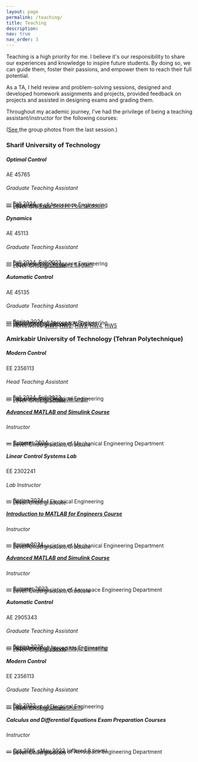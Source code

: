 ```yaml
---
layout: page
permalink: /teaching/
title: Teaching
description: 
nav: true
nav_order: 3
---
```

Teaching is a high priority for me. I believe it's our responsibility to share our experiences and knowledge to inspire future students. By doing so, we can guide them, foster their passions, and empower them to reach their full potential.

As a TA, I held review and problem-solving sessions, designed and developed homework assignments and projects, provided feedback on projects and assisted in designing exams and grading them.

Throughout my academic journey, I’ve had the privilege of being a teaching assistant/instructor for the following courses:

(<a href="/teaching/Pictures/">See </a> the group photos from the last session.)

<h3 class="mt-4">Sharif University of Technology</h3>


<div class="card mt-3">
  <div class="p-3">
    <div class="row">
      <div class="col-sm-10">
        <h5 class="font-weight-bold"> Optimal Control</h5>
      </div>
      <div class="col-sm-2 text-left text-sm-right">
        <a class="badge font-weight-bold light-blue darken-1 text-uppercase align-middle" target="_blank"> AE 45765
        </a>
      </div>
    </div>
    <h6 class="font-italic mt-2 mt-sm-0">Graduate Teaching Assistant</h6>
     <ul class="card-text font-weight-light list-group list-group-flush" style="list-style-type: none; padding: 0;">  
      <li class="list-group-item" style="border-bottom: none; line-height: 0.2;">— Fall 2024</li>  
      <li class="list-group-item" style="border-bottom: none; line-height: 0.2;">— Department of Aerospace Engineering</li>  
      <li class="list-group-item" style="border-bottom: none; line-height: 0.2;">— Instructor: <a href="https://ae.sharif.edu/~portal/faculty/1620071451">Prof. Seid H. Pourtakdoust</a></li> 
      <li class="list-group-item" style="border-bottom: none; line-height: 0.2;;">— Level: Graduate</li>   
    </ul> 
  </div>
</div>

<div class="card mt-3">
  <div class="p-3">
    <div class="row">
      <div class="col-sm-10">
        <h5 class="font-weight-bold">Dynamics</h5>
      </div>
      <div class="col-sm-2 text-left text-sm-right">
        <a class="badge font-weight-bold light-blue darken-1 text-uppercase align-middle"> AE 45113
        </a>
      </div>
    </div>
    <h6 class="font-italic mt-2 mt-sm-0">Graduate Teaching Assistant</h6>
    <ul class="card-text font-weight-light list-group list-group-flush" style="list-style-type: none; padding: 0;">  
      <li class="list-group-item" style="border-bottom: none; line-height: 0.2;">— Fall 2024, Fall 2023</li>  
      <li class="list-group-item" style="border-bottom: none; line-height: 0.2;">— Department of Aerospace Engineering</li>  
      <li class="list-group-item" style="border-bottom: none; line-height: 0.2;">— Instructor: <a href="http://ae.sharif.edu/~portal/faculty/1066724069">Prof. Fariborz Saghafi</a></li> 
      <li class="list-group-item" style="border-bottom: none; line-height: 0.2;;">— Level: Undergraduate</li>   
    </ul> 
  </div>
</div>

<div class="card mt-3">
  <div class="p-3">
    <div class="row">
      <div class="col-sm-10">
        <h5 class="font-weight-bold"> Automatic Control</h5>
      </div>
      <div class="col-sm-2 text-left text-sm-right">
        <a class="badge font-weight-bold light-blue darken-1 text-uppercase align-middle" target="_blank"> AE 45135
        </a>
      </div>
    </div>
    <h6 class="font-italic mt-2 mt-sm-0">Graduate Teaching Assistant</h6>
     <ul class="card-text font-weight-light list-group list-group-flush" style="list-style-type: none; padding: 0;">  
      <li class="list-group-item" style="border-bottom: none; line-height: 0.2;">— Spring 2024</li>  
      <li class="list-group-item" style="border-bottom: none; line-height: 0.2;">— Department of Aerospace Engineering</li>  
      <li class="list-group-item" style="border-bottom: none; line-height: 0.2;">— Instructor: <a href="http://ae.sharif.edu/~portal/faculty/1869080903">Prof. Seyyed Ali Emami</a></li> 
      <li class="list-group-item" style="border-bottom: none; line-height: 0.2;;">— Level: Undergraduate</li>   
      <li class="list-group-item" style="border-bottom: none; line-height: 0.2;;">— Homeworks: <a href="https://shahrajabian.github.io/assets/pdf/HWs/AC_HW1.pdf">HW1</a>, <a href="https://shahrajabian.github.io/assets/pdf/HWs/AC_HW2.pdf">HW2</a>, <a href="https://shahrajabian.github.io/assets/pdf/HWs/AC_HW3.pdf">HW3</a>, <a href="https://shahrajabian.github.io/assets/pdf/HWs/AC_HW4.pdf">HW4</a>, <a href="https://shahrajabian.github.io/assets/pdf/HWs/AC_HW5.pdf">HW5</a></li>   
    </ul> 
  </div>
</div>

<h3 class="mt-4">Amirkabir University of Technology (Tehran Polytechnique)</h3>

<div class="card mt-3">
  <div class="p-3">
    <div class="row">
      <div class="col-sm-10">
        <h5 class="font-weight-bold">Modern Control</h5>
      </div>
      <div class="col-sm-2 text-left text-sm-right">
        <a class="badge font-weight-bold light-blue darken-1 text-uppercase align-middle" target="_blank">
            EE 2356113
        </a>
      </div>
    </div>
    <h6 class="font-italic mt-2 mt-sm-0">Head Teaching Assistant</h6>
    <ul class="card-text font-weight-light list-group list-group-flush" style="list-style-type: none; padding: 0;">  
      <li class="list-group-item" style="border-bottom: none; line-height: 0.2;">— Fall 2024, Fall 2023</li>  
      <li class="list-group-item" style="border-bottom: none; line-height: 0.2;">— Department of Electrical Engineering</li>  
      <li class="list-group-item" style="border-bottom: none; line-height: 0.2;">— Instructor: <a href="https://aut.ac.ir/cv/2091/Hajar Atrianfar">Prof. Hajar Atrianfar</a></li>  
      <li class="list-group-item" style="border-bottom: none; line-height: 0.2;;">— Level: Undergraduate</li>  
    </ul> 
      <!-- <li class="list-group-item">— Lecture on gaussian mixture models (GMM): <a href="/assets/pdf/teaching/gmm_lecture.pdf">slides</a> </li> -->
      <!--<p style="text-indent:25px;">
          Modern Control is a . As a TA, I held review and problem-solving sessions, developed homework assignments, provided feedback on projects, designed exams, and graded them.
     </p> -->
  </div>
</div>

 <div class="card mt-3">
  <div class="p-3">
    <div class="row">
      <div class="col-sm-10">
        <h5 class="font-weight-bold"> <a href="/teaching/AMSC-S2024/">Advanced MATLAB and Simulink Course</a> </h5>
      </div>
      <div class="col-sm-2 text-left text-sm-right">
      </div>
    </div>
    <h6 class="font-italic mt-2 mt-sm-0">Instructor </h6>
    <ul class="card-text font-weight-light list-group list-group-flush" style="list-style-type: none; padding: 0;">  
      <li class="list-group-item" style="border-bottom: none; line-height: 0.2;">— Summer 2024</li>  
      <li class="list-group-item" style="border-bottom: none; line-height: 0.2;">— Scientific Association of Mechanical Engineering Department</li>  
      <li class="list-group-item" style="border-bottom: none; line-height: 0.2;;">— Level: Undergraduate/Graduate</li>  
    </ul> 
  </div>
</div>


<div class="card mt-3">
  <div class="p-3">
    <div class="row">
      <div class="col-sm-10">
        <h5 class="font-weight-bold">Linear Control Systems Lab</h5>
      </div>
      <div class="col-sm-2 text-left text-sm-right">
        <a class="badge font-weight-bold light-blue darken-1 text-uppercase align-middle"> EE 2302241
        </a>
      </div>
    </div>
    <h6 class="font-italic mt-2 mt-sm-0">Lab Instructor </h6>
    <ul class="card-text font-weight-light list-group list-group-flush" style="list-style-type: none; padding: 0;">  
      <li class="list-group-item" style="border-bottom: none; line-height: 0.2;">— Spring 2024</li>  
      <li class="list-group-item" style="border-bottom: none; line-height: 0.2;">— Department of Electrical Engineering</li>  
      <li class="list-group-item" style="border-bottom: none; line-height: 0.2;;">— Level: Undergraduate</li>  
    </ul> 
  </div>
</div>

 <div class="card mt-3">
  <div class="p-3">
    <div class="row">
      <div class="col-sm-10">
        <h5 class="font-weight-bold">  <a href="/teaching/ITMFE-Sp2024/">Introduction to MATLAB for Engineers Course </a> </h5>
      </div>
      <div class="col-sm-2 text-left text-sm-right">
      </div>
    </div>
    <h6 class="font-italic mt-2 mt-sm-0">Instructor </h6>
    <ul class="card-text font-weight-light list-group list-group-flush" style="list-style-type: none; padding: 0;">  
      <li class="list-group-item" style="border-bottom: none; line-height: 0.2;">— Spring 2024</li>  
      <li class="list-group-item" style="border-bottom: none; line-height: 0.2;">— Scientific Association of Mechanical Engineering Department</li>  
      <li class="list-group-item" style="border-bottom: none; line-height: 0.2;;">— Level: Undergraduate/Graduate</li>  
    </ul> 
  </div>
</div>

 <div class="card mt-3">
  <div class="p-3">
    <div class="row">
      <div class="col-sm-10">
        <h5 class="font-weight-bold"> <a href="/teaching/AMSC-S2023/">Advanced MATLAB and Simulink Course</a> </h5>
      </div>
      <div class="col-sm-2 text-left text-sm-right">
      </div>
    </div>
    <h6 class="font-italic mt-2 mt-sm-0">Instructor </h6>
    <ul class="card-text font-weight-light list-group list-group-flush" style="list-style-type: none; padding: 0;">  
      <li class="list-group-item" style="border-bottom: none; line-height: 0.2;">— Summer 2023</li>  
      <li class="list-group-item" style="border-bottom: none; line-height: 0.2;">— Scientific Association of Aerospace Engineering Department</li>  
      <li class="list-group-item" style="border-bottom: none; line-height: 0.2;;">— Level: Undergraduate/Graduate</li>  
    </ul> 
  </div>
</div>



<div class="card mt-3">
  <div class="p-3">
    <div class="row">
      <div class="col-sm-10">
        <h5 class="font-weight-bold">Automatic Control</h5>
      </div>
      <div class="col-sm-2 text-left text-sm-right">
        <a class="badge font-weight-bold light-blue darken-1 text-uppercase align-middle"> AE 2905343 
        </a>
      </div>
    </div>
    <h6 class="font-italic mt-2 mt-sm-0">Graduate Teaching Assistant</h6>
    <ul class="card-text font-weight-light list-group list-group-flush" style="list-style-type: none; padding: 0;">  
      <li class="list-group-item" style="border-bottom: none; line-height: 0.2;">— Spring 2023</li>  
      <li class="list-group-item" style="border-bottom: none; line-height: 0.2;">— Department of Aerospace Engineering</li>  
      <li class="list-group-item" style="border-bottom: none; line-height: 0.2;">— Instructor: <a href="https://aut.ac.ir/cv/2141/SEYED MAJID ESMAILIFAR">Prof. Seyed Majid Esmailifar</a></li> 
      <li class="list-group-item" style="border-bottom: none; line-height: 0.2;;">— Level: Undergraduate</li>  
    </ul> 
  </div>
 </div>


<div class="card mt-3">
  <div class="p-3">
    <div class="row">
      <div class="col-sm-10">
        <h5 class="font-weight-bold">Modern Control</h5>
      </div>
      <div class="col-sm-2 text-left text-sm-right">
        <a class="badge font-weight-bold light-blue darken-1 text-uppercase align-middle"> EE 2356113
        </a>
      </div>
    </div>
    <h6 class="font-italic mt-2 mt-sm-0">Graduate Teaching Assistant </h6>
    <ul class="card-text font-weight-light list-group list-group-flush" style="list-style-type: none; padding: 0;">  
      <li class="list-group-item" style="border-bottom: none; line-height: 0.2;">— Fall 2022</li>  
      <li class="list-group-item" style="border-bottom: none; line-height: 0.2;">— Department of Electrical Engineering</li>  
      <li class="list-group-item" style="border-bottom: none; line-height: 0.2;">— Instructor: <a href="https://aut.ac.ir/cv/2226/Iman Sharifi">Prof. Iman Sharifi</a></li> 
      <li class="list-group-item" style="border-bottom: none; line-height: 0.2;;">— Level: Undergraduate</li>  
    </ul> 
  </div>
</div>


  <div class="card mt-3">
  <div class="p-3">
    <div class="row">
      <div class="col-sm-10">
        <h5 class="font-weight-bold">Calculus and Differential Equations Exam Preparation Courses</h5>
      </div>
      <div class="col-sm-2 text-left text-sm-right">
      </div>
    </div>
    <h6 class="font-italic mt-2 mt-sm-0">Instructor </h6>
    <ul class="card-text font-weight-light list-group list-group-flush" style="list-style-type: none; padding: 0;">  
      <li class="list-group-item" style="border-bottom: none; line-height: 0.2;">— Oct 2018 - May 2022 (offered 8 times)</li>  
      <li class="list-group-item" style="border-bottom: none; line-height: 0.2;">— Scientific Association of Aerospace Engineering Department</li>  
      <li class="list-group-item" style="border-bottom: none; line-height: 0.2;;">— Level: Undergraduate</li>  
    </ul> 
  </div>
</div>
